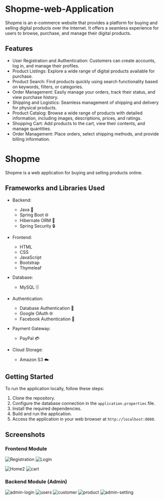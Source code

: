 # Shopme-web-Application 
Shopme is an e-commerce website that provides a platform for buying and selling digital products over the Internet. It offers a seamless experience for users to browse, purchase, and manage their digital products.

## Features
* User Registration and Authentication: Customers can create accounts, log in, and manage their profiles.
* Product Listings: Explore a wide range of digital products available for purchase.
* Product Search: Find products quickly using search functionality based on keywords, filters, or categories.
* Order Management: Easily manage your orders, track their status, and view purchase history.
* Shipping and Logistics: Seamless management of shipping and delivery for physical products.
* Product Catalog: Browse a wide range of products with detailed information, including images, descriptions, prices, and ratings.
* Shopping Cart: Add products to the cart, view their contents, and manage quantities.
* Order Management: Place orders, select shipping methods, and provide billing information.


# Shopme

Shopme is a web application for buying and selling products online.

## Frameworks and Libraries Used

- Backend:
  - Java 🚀
  - Spring Boot 🌐
  - Hibernate ORM 🔄
  - Spring Security 🔒

- Frontend:
  - HTML
  - CSS
  - JavaScript
  - Bootstrap
  - Thymeleaf

- Database:
  - MySQL 🗄️

- Authentication:
  - Database Authentication 🔐
  - Google OAuth 🌐
  - Facebook Authentication 👥

- Payment Gateway:
  - PayPal 💳

- Cloud Storage:
  - Amazon S3 ☁️

## Getting Started

To run the application locally, follow these steps:

1. Clone the repository.
2. Configure the database connection in the `application.properties` file.
3. Install the required dependencies.
4. Build and run the application.
5. Access the application in your web browser at `http://localhost:8080`.

## Screenshots

### Frontend Module

![Registration](https://github.com/shahrukh010/shopme-application/assets/93510831/49040a5c-dfd2-480c-b0be-280c4701016c)
![Login](https://github.com/shahrukh010/shopme-application/assets/93510831/259a4dc8-77eb-435c-a357-2237d14fcf1a)

![Home2](https://github.com/shahrukh010/shopme-application/assets/93510831/aeea21b1-1487-4e51-a0bd-c91260c2cdfd)
![cart](https://github.com/shahrukh010/shopme-application/assets/93510831/a152fca4-8a5a-4033-98cf-32057f7255e4)

### Backend Module (Admin)

![admin-login](https://github.com/shahrukh010/shopme-application/assets/93510831/641be601-4bad-494b-9006-39dd1e6455ef)
![users](https://github.com/shahrukh010/shopme-application/assets/93510831/2afacfa7-683c-4d52-ba09-77b89905d1db)
![customer](https://github.com/shahrukh010/shopme-application/assets/93510831/53188c1c-ea3b-4cb6-b0f4-c6450397cf30)
![product](https://github.com/shahrukh010/shopme-application/assets/93510831/25d0b26d-b7fa-46c2-9d95-15ed23701006)
![admin-setting](https://github.com/shahrukh010/shopme-application/assets/93510831/2b308147-3426-4d81-b47d-8c6651060adb)
